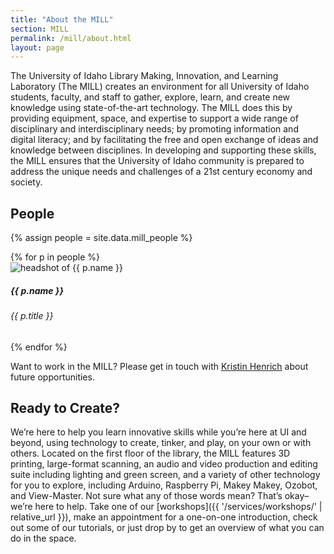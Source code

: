 ```yaml
---
title: "About the MILL"
section: MILL
permalink: /mill/about.html
layout: page
---
```


The University of Idaho Library Making, Innovation, and Learning Laboratory (The MILL) creates an environment for all University of Idaho students, faculty, and staff to gather, explore, learn, and create new knowledge using state-of-the-art technology. 
The MILL does this by providing equipment, space, and expertise to support a wide range of disciplinary and interdisciplinary needs; by promoting information and digital literacy; and by facilitating the free and open exchange of ideas and knowledge between disciplines. 
In developing and supporting these skills, the MILL ensures that the University of Idaho community is prepared to address the unique needs and challenges of a 21st century economy and society.

## People

{% assign people = site.data.mill_people %}
<div class="row justify-content-center mb-2">{% for p in people %}
<div class="col-9 col-md-4">
    <div class="card mb-3">
        <div class="card-body text-center">
            <img class="img-fluid rounded mb-2" src="{{ p.img | prepend: '/media/mill/' | prepend: site.liburl }}" alt="headshot of {{ p.name }}">
            <h5 class="card-title">{{ p.name }}</h5>
            <h6 class="card-subtitle text-muted">{{ p.title }}</h6>
        </div>
    </div>
</div>
{% endfor %}</div>

Want to work in the MILL? 
Please get in touch with <a href="mailto:khenrich@uidaho.edu">Kristin Henrich</a> about future opportunities.

## Ready to Create?

We’re here to help you learn innovative skills while you’re here at UI and beyond, using technology to create, tinker, and play, on your own or with others. 
Located on the first floor of the library, the MILL features 3D printing, large-format scanning, an audio and video production and editing suite including lighting and green screen, and a variety of other technology for you to explore, including Arduino, Raspberry Pi, Makey Makey, Ozobot, and View-Master. 
Not sure what any of those words mean? That’s okay–we’re here to help. 
Take one of our [workshops]({{ '/services/workshops/' | relative_url }}), make an appointment for a one-on-one introduction, check out some of our tutorials, or just drop by to get an overview of what you can do in the space.
